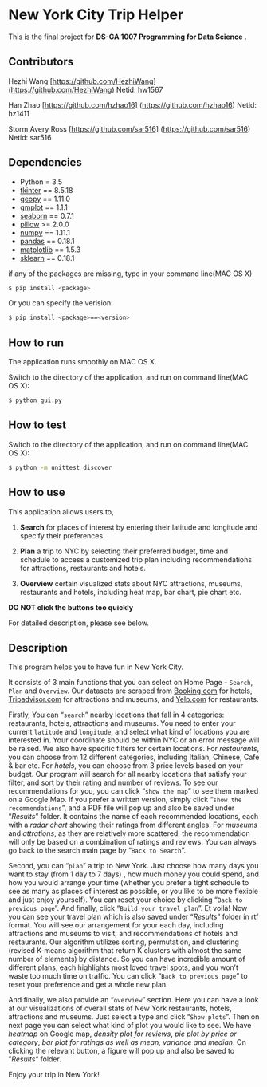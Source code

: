 # New York City Trip Helper

This is the final project for **DS-GA 1007 Programming for Data Science** .
## Contributors

Hezhi Wang [https://github.com/HezhiWang] (https://github.com/HezhiWang) Netid: hw1567

Han Zhao [https://github.com/hzhao16] (https://github.com/hzhao16) Netid: hz1411

Storm Avery Ross [https://github.com/sar516] (https://github.com/sar516) Netid: sar516

## Dependencies
- Python = 3.5
- [tkinter](https://docs.python.org/3/library/tk.html) == 8.5.18
- [geopy](https://pypi.python.org/pypi/geopy/1.11.0) == 1.11.0
- [gmplot](https://pypi.python.org/pypi/gmplot/1.1.1) == 1.1.1
- [seaborn](https://pypi.python.org/pypi/seaborn/) == 0.7.1
- [pillow](http://pillow.readthedocs.io/en/3.4.x/installation.html) >= 2.0.0
- [numpy](https://pypi.python.org/pypi/numpy/1.11.1) == 1.11.1
- [pandas](http://pandas.pydata.org/pandas-docs/version/0.18.1/) == 0.18.1
- [matplotlib](http://matplotlib.org/) == 1.5.3
- [sklearn](http://scikit-learn.org/stable/) == 0.18.1

if any of the packages are missing, type in your command line(MAC OS X)
```sh
$ pip install <package>
```
Or you can specify the verision:
```sh
$ pip install <package>==<version>
```

## How to run
The application runs smoothly on MAC OS X.

Switch to the directory of the application, and run on command line(MAC OS X):
```sh
$ python gui.py
```
## How to test
Switch to the directory of the application, and run on command line(MAC OS X):
```sh
$ python -m unittest discover
```

## How to use
This application allows users to,

1. **Search** for places of interest by entering their latitude and longitude and specify their preferences.

2. **Plan** a trip to NYC by selecting their preferred budget, time and schedule to access a customized trip plan including recommendations for attractions, restaurants and hotels.

3. **Overview** certain visualized stats about NYC attractions, museums, restaurants and hotels, including heat map, bar chart, pie chart etc.

**DO NOT click the buttons too quickly**

For detailed description, please see below.

## Description

This program helps you to have fun in New York City. 

It consists of 3 main functions that you can select on Home Page - `Search`, `Plan` and `Overview`. Our datasets are scraped from [Booking.com](http://www.booking.com/) for hotels, [Tripadvisor.com](https://www.tripadvisor.com/) for attractions and museums, and [Yelp.com](https://www.yelp.com/nyc) for restaurants.

Firstly, You can “`search`” nearby locations that fall in 4 categories: restaurants, hotels, attractions and museums. You need to enter your current `latitude` and `longitude`, and select what kind of locations you are interested in. Your coordinate should be within NYC or an error message will be raised. We also have specific filters for certain locations. For *restaurants*, you can choose from 12 different categories, including Italian, Chinese, Cafe & bar etc. For *hotels*, you can choose from 3 price levels based on your budget. Our program will search for all nearby locations that satisfy your filter, and sort by their rating and number of reviews. To see our recommendations for you, you can click “`show the map`” to see them marked on a Google Map. If you prefer a written version, simply click “`show the recommendations`”, and a PDF file will pop up and also be saved under “*Results*” folder. It contains the name of each recommended locations, each with a *radar chart* showing their ratings from different angles. For *museums* and *attrations*, as they are relatively more scattered, the recommendation will only be based on a combination of ratings and reviews. You can always go back to the search main page by “`Back to Search`”. 

Second, you can “`plan`” a trip to New York. Just choose how many days you want to stay (from 1 day to 7 days) , how much money you could spend, and how you would arrange your time (whether you prefer a tight schedule to see as many as places of interest as possible, or you like to be more flexible and just enjoy yourself). You can reset your choice by clicking “`Back to previous page`”. And finally, click “`Build your travel plan`”. Et voilà! Now you can see your travel plan which is also saved under “*Results*” folder in rtf format. You will see our arrangement for your each day, including attractions and museums to visit, and recommendations of hotels and restaurants. Our algorithm utilizes sorting, permutation, and clustering (revised K-means algorithm that return K clusters with almost the same number of elements) by distance. So you can have incredible amount of different plans, each highlights most loved travel spots, and you won’t waste too much time on traffic. You can click “`Back to previous page`” to reset your preference and get a whole new plan.

And finally, we also provide an “`overview`” section. Here you can have a look at our visualizations of overall stats of New York restaurants, hotels, attractions and museums. Just select a type and click “`Show plots`”. Then on next page you can select what kind of plot you would like to see. We have *heatmap* on Google map, *density plot for reviews*, *pie plot by price or category*, *bar plot for ratings as well as mean, variance and median*. On clicking the relevant button, a figure will pop up and also be saved to ”*Results*“ folder. 

Enjoy your trip in New York!

